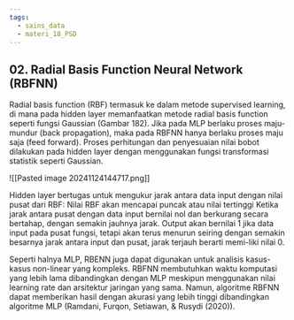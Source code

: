 ```yaml
---
tags:
  - sains_data
  - materi_18_PSD
---
```


## 02. Radial Basis Function Neural Network (RBFNN)

Radial basis function (RBF) termasuk ke dalam metode supervised learning, di mana pada hidden layer memanfaatkan metode radial basis function seperti fungsi Gaussian (Gambar 182). Jika pada MLP berlaku proses maju-mundur (back propagation), maka pada RBFNN hanya berlaku proses maju saja (feed forward). Proses perhitungan dan penyesuaian nilai bobot dilakukan pada hidden layer dengan menggunakan fungsi transformasi statistik seperti Gaussian.

![[Pasted image 20241124144717.png]]

Hidden layer bertugas untuk mengukur jarak antara data input dengan nilai pusat dari RBF: Nilai RBF akan mencapai puncak atau nilai tertinggi Ketika jarak antara pusat dengan data input bernilai nol dan berkurang secara bertahap, dengan semakin jauhnya jarak. Output akan bernilai 1 jika data input pada pusat fungsi, tetapi akan terus menurun seiring dengan semakin besarnya jarak antara input dan pusat, jarak terjauh berarti memi-liki nilai 0.

Seperti halnya MLP, RBENN juga dapat digunakan untuk analisis kasus-kasus non-linear yang kompleks. RBFNN membutuhkan waktu komputasi yang lebih lama dibandingkan dengan MLP meskipun menggunakan nilai learning rate dan arsitektur jaringan yang sama. Namun, algoritme RBFNN dapat memberikan hasil dengan akurasi yang lebih tinggi dibandingkan algoritme MLP (Ramdani, Furqon, Setiawan, & Rusydi (2020)).